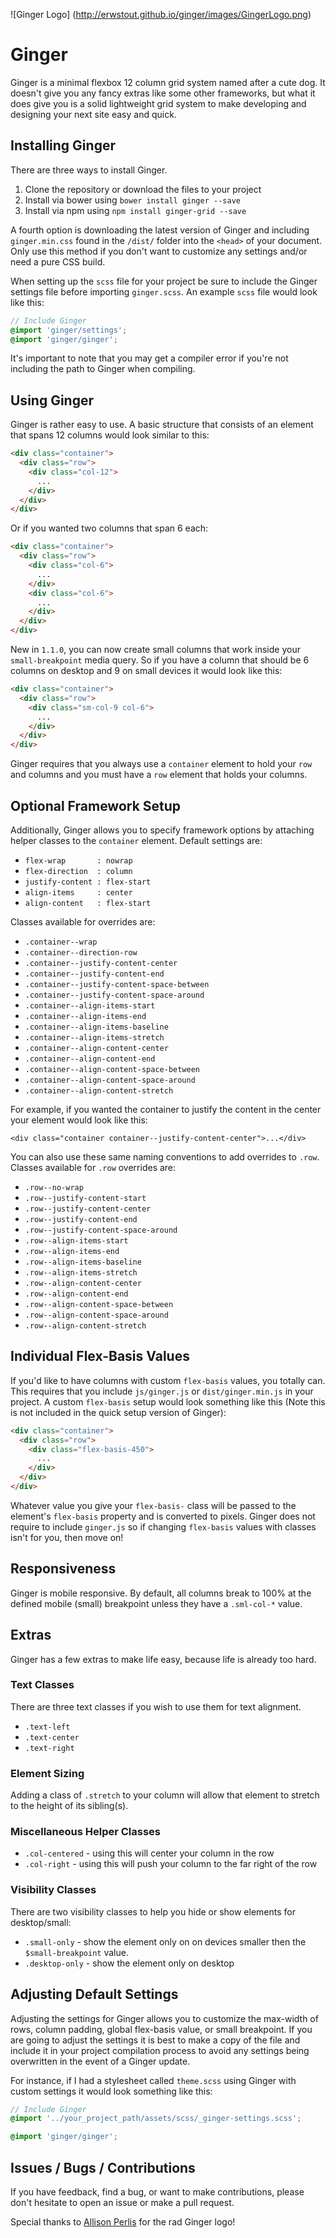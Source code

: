![Ginger Logo]
(http://erwstout.github.io/ginger/images/GingerLogo.png)

# Ginger #
Ginger is a minimal flexbox 12 column grid system named after a cute dog. It doesn't give
you any fancy extras like some other frameworks, but what it does give you is a
solid lightweight grid system to make developing and designing your next site
easy and quick.

## Installing Ginger ##
There are three ways to install Ginger.

1.  Clone the repository or download the files to your project
2.  Install via bower using `bower install ginger --save`
3.  Install via npm using `npm install ginger-grid --save`

A fourth option is downloading the latest version of Ginger and including `ginger.min.css`
found in the `/dist/` folder into the `<head>` of your document. Only use this method if you don't want to customize
any settings and/or need a pure CSS build.

When setting up the `scss` file for your project be sure to include the Ginger
settings file before importing `ginger.scss`. An example `scss` file would look like this:

```scss
// Include Ginger
@import 'ginger/settings';
@import 'ginger/ginger';
```
It's important to note that you may get a compiler error if you're not including
the path to Ginger when compiling.

## Using Ginger ##
Ginger is rather easy to use. A basic structure that consists of an element that
spans 12 columns would look similar to this:
```html
<div class="container">
  <div class="row">
    <div class="col-12">
      ...
    </div>
  </div>
</div>
```
Or if you wanted two columns that span 6 each:
```html
<div class="container">
  <div class="row">
    <div class="col-6">
      ...
    </div>
    <div class="col-6">
      ...
    </div>
  </div>
</div>
```
New in `1.1.0`, you can now create small columns that work inside your `small-breakpoint`
media query. So if you have a column that should be 6 columns on desktop and 9 on small
devices it would look like this:

```html
<div class="container">
  <div class="row">
    <div class="sm-col-9 col-6">
      ...
    </div>
  </div>
</div>
```

Ginger requires that you always use a `container` element to hold your `row` and
columns and you must have a `row` element that holds your columns.

## Optional Framework Setup ##
Additionally, Ginger allows you to specify framework options by attaching helper classes to the `container` element.
Default settings are:
- `flex-wrap       : nowrap`
- `flex-direction  : column`
- `justify-content : flex-start`
- `align-items     : center`
- `align-content   : flex-start`

Classes available for overrides are:
- `.container--wrap`
- `.container--direction-row`
- `.container--justify-content-center`
- `.container--justify-content-end`
- `.container--justify-content-space-between`
- `.container--justify-content-space-around`
- `.container--align-items-start`
- `.container--align-items-end`
- `.container--align-items-baseline`
- `.container--align-items-stretch`
- `.container--align-content-center`
- `.container--align-content-end`
- `.container--align-content-space-between`
- `.container--align-content-space-around`
- `.container--align-content-stretch`

For example, if you wanted the container to justify the content in the center your
element would look like this:

`<div class="container container--justify-content-center">...</div>`

You can also use these same naming conventions to add overrides to `.row`. Classes
available for `.row` overrides are:

- `.row--no-wrap`
- `.row--justify-content-start`
- `.row--justify-content-center`
- `.row--justify-content-end`
- `.row--justify-content-space-around`
- `.row--align-items-start`
- `.row--align-items-end`
- `.row--align-items-baseline`
- `.row--align-items-stretch`
- `.row--align-content-center`
- `.row--align-content-end`
- `.row--align-content-space-between`
- `.row--align-content-space-around`
- `.row--align-content-stretch`

## Individual Flex-Basis Values ##
If you'd like to have columns with custom `flex-basis` values, you totally can.
This requires that you include `js/ginger.js` or `dist/ginger.min.js` in your project. A
custom `flex-basis` setup would look something like this (Note this is not included
  in the quick setup version of Ginger):

```html
<div class="container">
  <div class="row">
    <div class="flex-basis-450">
      ...
    </div>
  </div>
</div>
```
Whatever value you give your `flex-basis-` class will be passed to the element's
`flex-basis` property and is converted to pixels. Ginger does not require to include `ginger.js` so if changing
`flex-basis` values with classes isn't for you, then move on!


## Responsiveness ##
Ginger is mobile responsive. By default, all columns break to 100% at the defined
mobile (small) breakpoint unless they have a `.sml-col-*` value.

## Extras ##
Ginger has a few extras to make life easy, because life is already too hard.

### Text Classes ###
There are three text classes if you wish to use them for text alignment.
- `.text-left`
- `.text-center`
- `.text-right`

### Element Sizing ###
Adding a class of `.stretch` to your column will allow that element to stretch
to the height of its sibling(s).

### Miscellaneous Helper Classes ###
* `.col-centered` - using this will center your column in the row
* `.col-right` - using this will push your column to the far right of the row

### Visibility Classes ###
There are two visibility classes to help you hide or show elements for desktop/small:

* `.small-only` - show the element only on on devices smaller then the `$small-breakpoint` value.
* `.desktop-only` - show the element only on desktop

## Adjusting Default Settings ##
Adjusting the settings for Ginger allows you to customize the max-width of rows,
column padding, global flex-basis value, or small breakpoint. If you are going to adjust
the settings it is best to make a copy of the file and include it in your project
compilation process to avoid any settings being overwritten in the event of a
Ginger update.

For instance, if I had a stylesheet called `theme.scss` using Ginger with custom
settings it would look something like this:
```scss
// Include Ginger
@import '../your_project_path/assets/scss/_ginger-settings.scss';

@import 'ginger/ginger';
```

## Issues / Bugs / Contributions ##
If you have feedback, find a bug, or want to make contributions, please don't
hesitate to open an issue or make a pull request.

Special thanks to [Allison Perlis](http://allisonperlis.com/) for the rad Ginger
logo!

